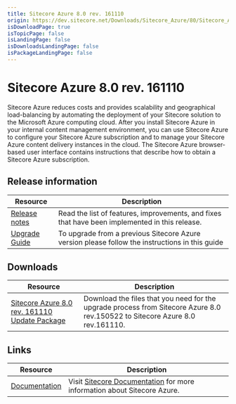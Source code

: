 ```yaml
---
title: Sitecore Azure 8.0 rev. 161110
origin: https://dev.sitecore.net/Downloads/Sitecore_Azure/80/Sitecore_Azure_80_Update2.aspx
isDownloadPage: true
isTopicPage: false
isLandingPage: false
isDownloadsLandingPage: false
isPackageLandingPage: false
---
```


# Sitecore Azure 8.0 rev. 161110

Sitecore Azure reduces costs and provides scalability and geographical load-balancing by automating the deployment of your Sitecore solution to the Microsoft Azure computing cloud. After you install Sitecore Azure in your internal content management environment, you can use Sitecore Azure to configure your Sitecore Azure subscription and to manage your Sitecore Azure content delivery instances in the cloud. The Sitecore Azure browser-based user interface contains instructions that describe how to obtain a Sitecore Azure subscription.

## Release information

 | Resource | Description |
 | --- | --- |
 | [Release notes](/downloads/Sitecore_Azure/80/Sitecore_Azure_80_Update2/Release_notes_test) | Read the list of features, improvements, and fixes that have been implemented in this release.  <br /> |
 | [Upgrade Guide](https://scdp.blob.core.windows.net/downloads/Sitecore%20Azure/80/Sitecore%20Azure%2080%20Update2/Secure/Upgrade%20from%20Sitecore%20Azure%2080%20to%2080%20rev%20161110.pdf) | To upgrade from a previous Sitecore Azure version please follow the instructions in this guide |

## Downloads

 | Resource | Description |
 | --- | --- |
 | [Sitecore Azure 8.0 rev. 161110 Update Package](https://scdp.blob.core.windows.net/downloads/Sitecore%20Azure/80/Sitecore%20Azure%2080%20Update2/Secure/Sitecore%20Azure%208.0%20rev.%20161110%20Update%20package.zip) | Download the files that you need for the upgrade process from Sitecore Azure 8.0 rev.150522 to Sitecore Azure 8.0 rev.161110. |

## Links

 | Resource | Description |
 | --- | --- |
 | [Documentation](https://doc.sitecore.net/cloud/80/azure) | Visit [Sitecore Documentation](https://doc.sitecore.net/cloud/80/azure_) for more information about Sitecore Azure. |